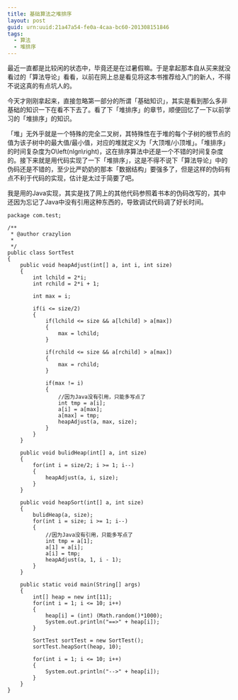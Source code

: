 ```yaml
---
title: 基础算法之堆排序
layout: post
guid: urn:uuid:21a47a54-fe0a-4caa-bc60-201308151846
tags:
  - 算法
  - 堆排序
---
```


最近一直都是比较闲的状态中，毕竟还是在过暑假嘛。于是拿起那本自从买来就没看过的「算法导论」看看，以前在网上总是看见将这本书推荐给入门的新人，不得不说这真的有点坑人的。

今天才刚刚拿起来，直接忽略第一部分的所谓「基础知识」，其实是看到那么多非基础的知识一下在看不下去了。看了下「堆排序」的章节，顺便回忆了一下以前学习的「堆排序」的知识。

「堆」无外乎就是一个特殊的完全二叉树，其特殊性在于堆的每个子树的根节点的值为该子树中的最大值/最小值，对应的堆就定义为「大顶堆/小顶堆」。「堆排序」的时间复杂度为O\left(nlgn\right)，这在排序算法中还是一个不错的时间复杂度的。接下来就是用代码实现了一下「堆排序」，这是不得不说下「算法导论」中的伪码还是不错的，至少比严奶奶的那本「数据结构」要强多了，但是这样的伪码有点不利于代码的实现，估计是太过于简要了吧。

我是用的Java实现，其实是找了网上的其他代码参照着书本的伪码改写的，其中还因为忘记了Java中没有引用这种东西的，导致调试代码调了好长时间。

```
package com.test;

/**
 * @author crazylion
 *
 */
public class SortTest
{
	public void heapAdjust(int[] a, int i, int size)
	{
		int lchild = 2*i;
		int rchild = 2*i + 1;
		
		int max = i;
		
		if(i <= size/2)
		{
			if(lchild <= size && a[lchild] > a[max])
			{
				max = lchild;
			}
			
			if(rchild <= size && a[rchild] > a[max])
			{
				max = rchild;
			}
			
			if(max != i)
			{
				//因为Java没有引用，只能多写点了
				int tmp = a[i];
				a[i] = a[max];
				a[max] = tmp;
				heapAdjust(a, max, size);
			}
		}
	}
	
	public void bulidHeap(int[] a, int size)
	{
		for(int i = size/2; i >= 1; i--)
		{
			heapAdjust(a, i, size);
		}
	}
	
	public void heapSort(int[] a, int size)
	{
		bulidHeap(a, size);
		for(int i = size; i >= 1; i--)
		{
			//因为Java没有引用，只能多写点了
			int tmp = a[1];
			a[1] = a[i];
			a[i] = tmp;
			heapAdjust(a, 1, i - 1);
		}
	}
	
	public static void main(String[] args)
	{
		int[] heap = new int[11];
		for(int i = 1; i <= 10; i++)
		{
			heap[i] = (int) (Math.random()*1000);
			System.out.println("==>" + heap[i]);
		}
		
		SortTest sortTest = new SortTest();
		sortTest.heapSort(heap, 10);
				
		for(int i = 1; i <= 10; i++)
		{
			System.out.println("-->" + heap[i]);
		}
	}
}
```
